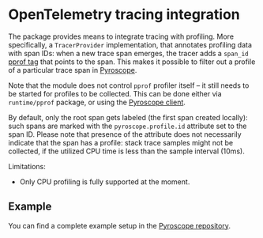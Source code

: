 # OpenTelemetry tracing integration

The package provides means to integrate tracing with profiling. More specifically, a `TracerProvider` implementation,
that annotates profiling data with span IDs: when a new trace span emerges, the tracer adds a `span_id` [pprof tag](https://github.com/google/pprof/blob/master/doc/README.md#tag-filtering)
that points to the span. This makes it possible to filter out a profile of a particular trace span in [Pyroscope](https://pyroscope.io).

Note that the module does not control `pprof` profiler itself – it still needs to be started for profiles to be
collected. This can be done either via `runtime/pprof` package, or using the [Pyroscope client](https://github.com/grafana/pyroscope-go).

By default, only the root span gets labeled (the first span created locally): such spans are marked with the
`pyroscope.profile.id` attribute set to the span ID. Please note that presence of the attribute does not necessarily
indicate that the span has a profile: stack trace samples might not be collected, if the utilized CPU time is
less than the sample interval (10ms).

Limitations:
- Only CPU profiling is fully supported at the moment.

## Example

You can find a complete example setup in the [Pyroscope repository](https://github.com/grafana/pyroscope/tree/main/examples/tracing/tempo).
